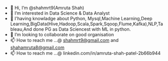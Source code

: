- 👋 Hi, I’m @shahmrt9(Amruta Shah)
- 👀 I’m interested in Data Science & Data Analyst
- 🌱 I'having knowladge about Python, Mysql,Machine Learning,Deep Learning,BigData(Hive,Hadoop,Scala,Spark,Sqoop,Flume,Kafka),NLP,Tableau,And done PG as Data Sciencest with ML in python.
- 💞️ I’m looking to collaborate on good organisation 
- 📫 How to reach me ...@ shahmrt9@gmail.com and shahamruta8@gmail.com
- 📫 How to reach me ...@ linkedin.com/in/amruta-shah-patel-2b66b944
<!---
shahmrt9/shahmrt9 is a ✨ special ✨ repository because its `README.md` (this file) appears on your GitHub profile.
You can click the Preview link to take a look at your changes.
--->
